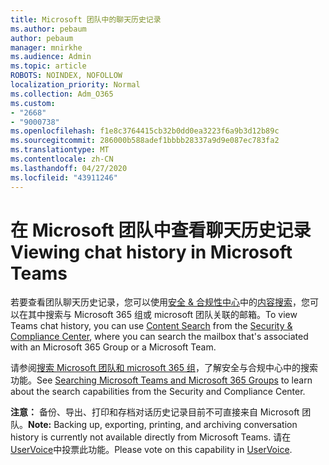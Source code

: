 ```yaml
---
title: Microsoft 团队中的聊天历史记录
ms.author: pebaum
author: pebaum
manager: mnirkhe
ms.audience: Admin
ms.topic: article
ROBOTS: NOINDEX, NOFOLLOW
localization_priority: Normal
ms.collection: Adm_O365
ms.custom:
- "2668"
- "9000738"
ms.openlocfilehash: f1e8c3764415cb32b0dd0ea3223f6a9b3d12b89c
ms.sourcegitcommit: 286000b588adef1bbbb28337a9d9e087ec783fa2
ms.translationtype: MT
ms.contentlocale: zh-CN
ms.lasthandoff: 04/27/2020
ms.locfileid: "43911246"
---
```

# <a name="viewing-chat-history-in-microsoft-teams"></a><span data-ttu-id="12275-102">在 Microsoft 团队中查看聊天历史记录</span><span class="sxs-lookup"><span data-stu-id="12275-102">Viewing chat history in Microsoft Teams</span></span>

<span data-ttu-id="12275-103">若要查看团队聊天历史记录，您可以使用[安全 & 合规性中心](https://sip.protection.office.com/insightdashboard)中的[内容搜索](https://sip.protection.office.com/contentsearchbeta?ContentOnly=1)，您可以在其中搜索与 Microsoft 365 组或 microsoft 团队关联的邮箱。</span><span class="sxs-lookup"><span data-stu-id="12275-103">To view Teams chat history, you can use [Content Search](https://sip.protection.office.com/contentsearchbeta?ContentOnly=1) from the [Security & Compliance Center](https://sip.protection.office.com/insightdashboard), where you can search the mailbox that's associated with an Microsoft 365 Group or a Microsoft Team.</span></span> 

<span data-ttu-id="12275-104">请参阅[搜索 Microsoft 团队和 microsoft 365 组](https://docs.microsoft.com/office365/securitycompliance/content-search#searching-microsoft-teams-and-office-365-groups)，了解安全与合规中心中的搜索功能。</span><span class="sxs-lookup"><span data-stu-id="12275-104">See [Searching Microsoft Teams and Microsoft 365 Groups](https://docs.microsoft.com/office365/securitycompliance/content-search#searching-microsoft-teams-and-office-365-groups) to learn about the search capabilities from the Security and Compliance Center.</span></span> 

<span data-ttu-id="12275-105">**注意：** 备份、导出、打印和存档对话历史记录目前不可直接来自 Microsoft 团队。</span><span class="sxs-lookup"><span data-stu-id="12275-105">**Note:** Backing up, exporting, printing, and archiving conversation history is currently not available directly from Microsoft Teams.</span></span> <span data-ttu-id="12275-106">请在[UserVoice](https://microsoftteams.uservoice.com/forums/555103-public/suggestions/16982542-backup-export-printing-archive-options?page=2&per_page=20)中投票此功能。</span><span class="sxs-lookup"><span data-stu-id="12275-106">Please vote on this capability in [UserVoice](https://microsoftteams.uservoice.com/forums/555103-public/suggestions/16982542-backup-export-printing-archive-options?page=2&per_page=20).</span></span> 